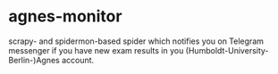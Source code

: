 # agnes-monitor
scrapy- and spidermon-based spider which notifies you on Telegram messenger if you have new exam results in you (Humboldt-University-Berlin-)Agnes account.
